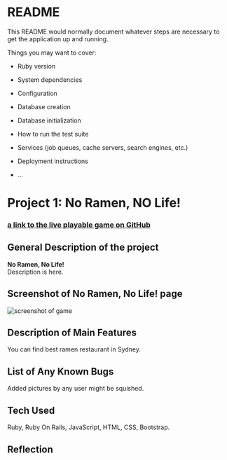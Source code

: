 # README

This README would normally document whatever steps are necessary to get the
application up and running.

Things you may want to cover:

* Ruby version

* System dependencies

* Configuration

* Database creation

* Database initialization

* How to run the test suite

* Services (job queues, cache servers, search engines, etc.)

* Deployment instructions

* ...


# Project 1: No Ramen, NO Life!

### [a link to the live playable game on GitHub](https://no-ramen-no-life.herokuapp.com/)
## General Description of the project
  **No Ramen, No Life!**<br>
  Description is here.
## Screenshot of No Ramen, No Life! page

![screenshot of game](img/game-screenshot.png?raw=true "Screenshot")

## Description of Main Features
You can find best ramen restaurant in Sydney.
## List of Any Known Bugs
Added pictures by any user might be squished.


## Tech Used
  Ruby, Ruby On Rails, JavaScript, HTML, CSS, Bootstrap.

## Reflection
